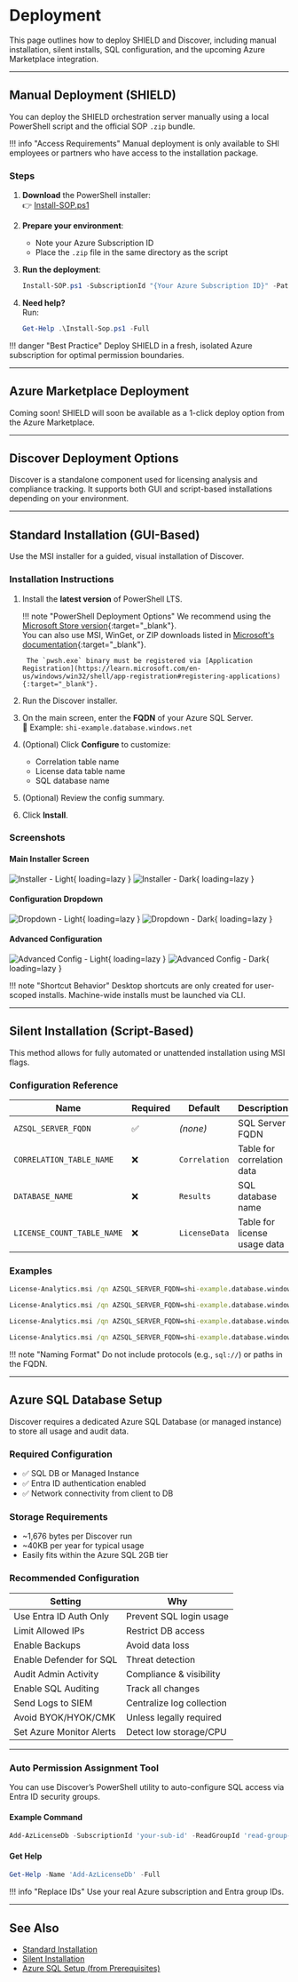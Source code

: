 # Deployment

This page outlines how to deploy SHIELD and Discover, including manual installation, silent installs, SQL configuration, and the upcoming Azure Marketplace integration.

---

## Manual Deployment (SHIELD)

You can deploy the SHIELD orchestration server manually using a local PowerShell script and the official SOP `.zip` bundle.

!!! info "Access Requirements"
    Manual deployment is only available to SHI employees or partners who have access to the installation package.

### Steps

1. **Download** the PowerShell installer:  
   👉 [Install-SOP.ps1](Scripts/Install-Sop.ps1)

2. **Prepare your environment**:
   - Note your Azure Subscription ID
   - Place the `.zip` file in the same directory as the script

3. **Run the deployment**:
   ```powershell
   Install-SOP.ps1 -SubscriptionId "{Your Azure Subscription ID}" -Path ".\{Your ZIP File Name}.zip" -CompanyName "{YourCompanyNameHere}"
   ```

4. **Need help?**  
   Run:
   ```powershell
   Get-Help .\Install-Sop.ps1 -Full
   ```

!!! danger "Best Practice"
    Deploy SHIELD in a fresh, isolated Azure subscription for optimal permission boundaries.

---

## Azure Marketplace Deployment

Coming soon! SHIELD will soon be available as a 1-click deploy option from the Azure Marketplace.

---

## Discover Deployment Options

Discover is a standalone component used for licensing analysis and compliance tracking. It supports both GUI and script-based installations depending on your environment.

---

## Standard Installation (GUI-Based)

Use the MSI installer for a guided, visual installation of Discover.

### Installation Instructions

1. Install the **latest version** of PowerShell LTS.

    !!! note "PowerShell Deployment Options"
        We recommend using the [Microsoft Store version](https://www.microsoft.com/store/apps/9MZ1SNWT0N5D){:target="_blank"}.  
        You can also use MSI, WinGet, or ZIP downloads listed in [Microsoft's documentation](https://learn.microsoft.com/en-us/powershell/scripting/install/installing-powershell-on-windows){:target="_blank"}.

        The `pwsh.exe` binary must be registered via [Application Registration](https://learn.microsoft.com/en-us/windows/win32/shell/app-registration#registering-applications){:target="_blank"}.

2. Run the Discover installer.

3. On the main screen, enter the **FQDN** of your Azure SQL Server.  
   📌 Example: `shi-example.database.windows.net`

4. (Optional) Click **Configure** to customize:
   - Correlation table name
   - License data table name
   - SQL database name

5. (Optional) Review the config summary.

6. Click **Install**.

### Screenshots

#### Main Installer Screen

![Installer - Light](Discover/assets/images/screenshots/Installer-Light.png#only-light){ loading=lazy }
![Installer - Dark](Discover/assets/images/screenshots/Installer-Dark.png#only-dark){ loading=lazy }

#### Configuration Dropdown

![Dropdown - Light](Discover/assets/images/screenshots/Dropdown-Light.png#only-light){ loading=lazy }
![Dropdown - Dark](Discover/assets/images/screenshots/Dropdown-Dark.png#only-dark){ loading=lazy }

#### Advanced Configuration

![Advanced Config - Light](Discover/assets/images/screenshots/AdvancedConfig-Light.png#only-light){ loading=lazy }
![Advanced Config - Dark](Discover/assets/images/screenshots/AdvancedConfig-Dark.png#only-dark){ loading=lazy }

!!! note "Shortcut Behavior"
    Desktop shortcuts are only created for user-scoped installs. Machine-wide installs must be launched via CLI.

---

## Silent Installation (Script-Based)

This method allows for fully automated or unattended installation using MSI flags.

### Configuration Reference

| Name | Required | Default | Description |
|------|----------|---------|-------------|
| `AZSQL_SERVER_FQDN` | ✅ | *(none)* | SQL Server FQDN |
| `CORRELATION_TABLE_NAME` | ❌ | `Correlation` | Table for correlation data |
| `DATABASE_NAME` | ❌ | `Results` | SQL database name |
| `LICENSE_COUNT_TABLE_NAME` | ❌ | `LicenseData` | Table for license usage data |

### Examples

```cmd
License-Analytics.msi /qn AZSQL_SERVER_FQDN=shi-example.database.windows.net
```

```cmd
License-Analytics.msi /qn AZSQL_SERVER_FQDN=shi-example.database.windows.net DATABASE_NAME=CustomerTracker
```

```cmd
License-Analytics.msi /qn AZSQL_SERVER_FQDN=shi-example.database.windows.net CORRELATION_TABLE_NAME=RunTracker
```

```cmd
License-Analytics.msi /qn AZSQL_SERVER_FQDN=shi-example.database.windows.net LICENSE_COUNT_TABLE_NAME=CustomerTracker
```

!!! note "Naming Format"
    Do not include protocols (e.g., `sql://`) or paths in the FQDN.

---

## Azure SQL Database Setup

Discover requires a dedicated Azure SQL Database (or managed instance) to store all usage and audit data.

### Required Configuration

- ✅ SQL DB or Managed Instance
- ✅ Entra ID authentication enabled
- ✅ Network connectivity from client to DB

### Storage Requirements

- ~1,676 bytes per Discover run
- ~40KB per year for typical usage
- Easily fits within the Azure SQL 2GB tier

### Recommended Configuration

| Setting | Why |
|---------|-----|
| Use Entra ID Auth Only | Prevent SQL login usage |
| Limit Allowed IPs | Restrict DB access |
| Enable Backups | Avoid data loss |
| Enable Defender for SQL | Threat detection |
| Audit Admin Activity | Compliance & visibility |
| Enable SQL Auditing | Track all changes |
| Send Logs to SIEM | Centralize log collection |
| Avoid BYOK/HYOK/CMK | Unless legally required |
| Set Azure Monitor Alerts | Detect low storage/CPU |

---

### Auto Permission Assignment Tool

You can use Discover’s PowerShell utility to auto-configure SQL access via Entra ID security groups.

#### Example Command

```powershell
Add-AzLicenseDb -SubscriptionId 'your-sub-id' -ReadGroupId 'read-group-id' -WriteGroupId 'write-group-id'
```

#### Get Help

```powershell
Get-Help -Name 'Add-AzLicenseDb' -Full
```

!!! info "Replace IDs"
    Use your real Azure subscription and Entra group IDs.

---

## See Also

- [Standard Installation](#standard-installation-gui-based)
- [Silent Installation](#silent-installation-script-based)
- [Azure SQL Setup (from Prerequisites)](Prerequisites.md#azure-sql-setup)

